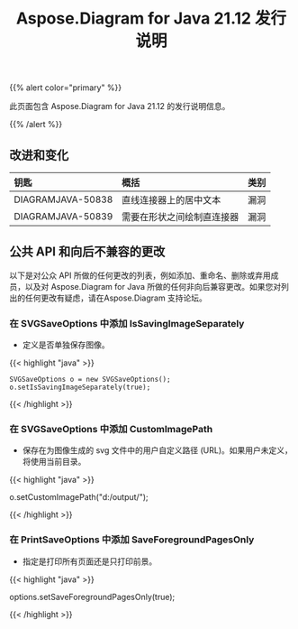 ﻿---
title: Aspose.Diagram for Java 21.12 发行说明
type: docs
weight: 1
url: /zh/java/aspose-diagram-for-java-21-12-release-notes/
---
{{% alert color="primary" %}}

此页面包含 Aspose.Diagram for Java 21.12 的发行说明信息。

{{% /alert %}}
## **改进和变化**  ##

|**钥匙**|**概括**|**类别**|
|:- |:- |:- |
|DIAGRAMJAVA-50838|直线连接器上的居中文本|漏洞|
|DIAGRAMJAVA-50839|需要在形状之间绘制直连接器|漏洞|
## **公共 API 和向后不兼容的更改**
以下是对公众 API 所做的任何更改的列表，例如添加、重命名、删除或弃用成员，以及对 Aspose.Diagram for Java 所做的任何非向后兼容更改。如果您对列出的任何更改有疑虑，请在Aspose.Diagram 支持论坛。


### **在 SVGSaveOptions 中添加 IsSavingImageSeparately**
- 定义是否单独保存图像。

{{< highlight "java" >}}

    SVGSaveOptions o = new SVGSaveOptions();
    o.setIsSavingImageSeparately(true);

{{< /highlight >}}


### **在 SVGSaveOptions 中添加 CustomImagePath**
- 保存在为图像生成的 svg 文件中的用户自定义路径 (URL)。如果用户未定义，将使用当前目录。

{{< highlight "java" >}}

  o.setCustomImagePath("d:/output/");

{{< /highlight >}}

### **在 PrintSaveOptions 中添加 SaveForegroundPagesOnly**
- 指定是打印所有页面还是只打印前景。

{{< highlight "java" >}}

 options.setSaveForegroundPagesOnly(true);

{{< /highlight >}}



